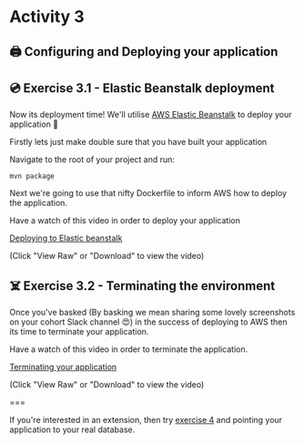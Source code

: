 # Activity 3

## 🖨 Configuring and Deploying your application

## 💿 Exercise 3.1 - Elastic Beanstalk deployment

Now its deployment time! We'll utilise [AWS Elastic Beanstalk](https://aws.amazon.com/elasticbeanstalk/) to deploy your application 🙌

Firstly lets just make double sure that you have built your application

Navigate to the root of your project and run:

```
mvn package
```

Next we're going to use that nifty Dockerfile to inform AWS how to deploy the application.

Have a watch of this video in order to deploy your application

[Deploying to Elastic beanstalk](./deploying_to_aws_elastic_beanstalk.mp4)

(Click "View Raw" or "Download" to view the video)

## ☠️ Exercise 3.2 - Terminating the environment

Once you've basked (By basking we mean sharing some lovely screenshots on your cohort Slack channel 😍) in the success of deploying to AWS then its time to terminate your application.

Have a watch of this video in order to terminate the application.

[Terminating your application](./terminating_elastic_beanstalk.mp4)

(Click "View Raw" or "Download" to view the video)

===

If you're interested in an extension, then try [exercise 4](./activity_4.md) and pointing your application to your real database.




